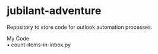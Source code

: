 # jubilant-adventure
Repository to store code for outlook automation processes.

  
My Code <br/>
•  count-items-in-inbox.py                
